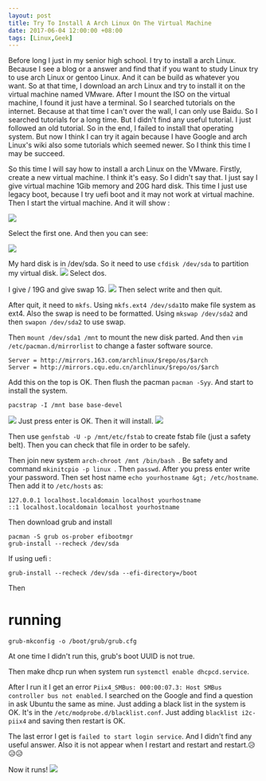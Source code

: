 ```yaml
---
layout: post
title: Try To Install A Arch Linux On The Virtual Machine
date: 2017-06-04 12:00:00 +08:00
tags: [Linux,Geek]
---
```


Before long I just in my senior high school. I try to install a arch Linux. Because I see a blog or a answer and find that if you want to study Linux try to use arch Linux or gentoo Linux. And it can be build as whatever you want. So at that time, I download an arch Linux and try to install it on the virtual machine named VMware. After I mount the ISO on the virtual machine, I found it just have a terminal. So I searched tutorials on the internet. Because at that time I can't over the wall, I can only use Baidu. So I searched tutorials for a long time. But I didn't find any useful tutorial. I just followed an old tutorial. So in the end, I failed to install that operating system. But now I think I can try it again because I have Google and arch Linux's wiki also some tutorials which seemed newer. So I think this time I may be succeed.

So this time I will say how to install a arch Linux on the VMware. Firstly, create a new virtual machine. I think it's easy. So I didn't say that. I just say I give virtual machine 1Gib memory and 20G hard disk. This time I just use legacy boot, because I try uefi boot and it may not work at virtual machine. Then I start the virtual machine. And it will show :

![](http://softlab.sdut.edu.cn/blog/yinjunbo/wp-content/uploads/sites/16/2017/06/boot.png)

Select the first one. And then you can see:

![](http://softlab.sdut.edu.cn/blog/yinjunbo/wp-content/uploads/sites/16/2017/06/run.png)

My hard disk is in /dev/sda.
So it need to use `cfdisk /dev/sda` to partition my virtual disk.
![](http://softlab.sdut.edu.cn/blog/yinjunbo/wp-content/uploads/sites/16/2017/06/cfdisk_select.png)
Select dos.

I give / 19G and give swap 1G.
![](http://softlab.sdut.edu.cn/blog/yinjunbo/wp-content/uploads/sites/16/2017/06/cfdisk_fin.png)
Then select write and then quit.

After quit, it need to `mkfs`. Using `mkfs.ext4 /dev/sda1`to make file system as ext4. Also the swap is need to be formatted. Using `mkswap /dev/sda2` and then `swapon /dev/sda2` to use swap.

Then `mount /dev/sda1 /mnt` to mount the new disk parted. And then `vim /etc/pacman.d/mirrorlist` to change a faster software source.

```
Server = http://mirrors.163.com/archlinux/$repo/os/$arch
Server = http://mirrors.cqu.edu.cn/archlinux/$repo/os/$arch
```

Add this on the top is OK.
Then flush the pacman `pacman -Syy`.
And start to install the system.

```
pacstrap -I /mnt base base-devel
```
![](http://softlab.sdut.edu.cn/blog/yinjunbo/wp-content/uploads/sites/16/2017/06/install_default.png)
Just press enter is OK. Then it will install.
![](http://softlab.sdut.edu.cn/blog/yinjunbo/wp-content/uploads/sites/16/2017/06/install_default_all.png)

Then use `genfstab -U -p /mnt/etc/fstab` to create fstab file (just a safety belt).
Then you can check that file in order to be safely.

Then join new system `arch-chroot /mnt /bin/bash `. Be safety and command `mkinitcpio -p linux `. Then `passwd`. After you press enter write your password. Then set host name `echo yourhostname &gt; /etc/hostname`. Then add it to `/etc/hosts` as:

```
127.0.0.1 localhost.localdomain localhost yourhostname
::1 localhost.localdomain localhost yourhostname
```

Then download grub and install

```
pacman -S grub os-prober efibootmgr
grub-install --recheck /dev/sda
```

If using uefi :
```
grub-install --recheck /dev/sda --efi-directory=/boot
```

Then
# running

```
grub-mkconfig -o /boot/grub/grub.cfg
```

At one time I didn't run this, grub's boot UUID is not true.

Then make dhcp run when system run `systemctl enable dhcpcd.service`.

After I run it I get an error `Piix4_SMBus: 000:00:07.3: Host SMBus controller bus not enabled`. I searched on the Google and find a question in ask Ubuntu the same as mine. Just adding a black list in the system is OK. It's in the `/etc/modprobe.d/blacklist.conf`. Just adding `blacklist i2c-piix4` and saving then restart is OK.

The last error I get is `failed to start login service`. And I didn't find any useful answer. Also it is not appear when I restart and restart and restart.😥😥😥

Now it runs!
![](http://softlab.sdut.edu.cn/blog/yinjunbo/wp-content/uploads/sites/16/2017/06/sucess.png)
